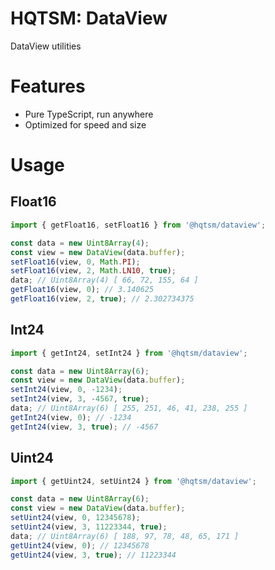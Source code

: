 # HQTSM: DataView

DataView utilities

# Features

- Pure TypeScript, run anywhere
- Optimized for speed and size

# Usage

## Float16

```js
import { getFloat16, setFloat16 } from '@hqtsm/dataview';

const data = new Uint8Array(4);
const view = new DataView(data.buffer);
setFloat16(view, 0, Math.PI);
setFloat16(view, 2, Math.LN10, true);
data; // Uint8Array(4) [ 66, 72, 155, 64 ]
getFloat16(view, 0); // 3.140625
getFloat16(view, 2, true); // 2.302734375
```

## Int24

```js
import { getInt24, setInt24 } from '@hqtsm/dataview';

const data = new Uint8Array(6);
const view = new DataView(data.buffer);
setInt24(view, 0, -1234);
setInt24(view, 3, -4567, true);
data; // Uint8Array(6) [ 255, 251, 46, 41, 238, 255 ]
getInt24(view, 0); // -1234
getInt24(view, 3, true); // -4567
```

## Uint24

```js
import { getUint24, setUint24 } from '@hqtsm/dataview';

const data = new Uint8Array(6);
const view = new DataView(data.buffer);
setUint24(view, 0, 12345678);
setUint24(view, 3, 11223344, true);
data; // Uint8Array(6) [ 188, 97, 78, 48, 65, 171 ]
getUint24(view, 0); // 12345678
getUint24(view, 3, true); // 11223344
```
